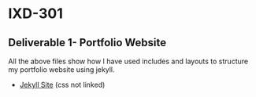 # IXD-301

## Deliverable 1- Portfolio Website

All the above files show how I have used includes and layouts to structure my portfolio website using jekyll. 

- [Jekyll Site](http://martinemcgrath.github.io/portfolio/index.html) (css not linked)
